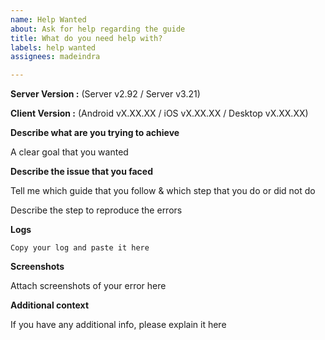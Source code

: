 ```yaml
---
name: Help Wanted
about: Ask for help regarding the guide
title: What do you need help with?
labels: help wanted
assignees: madeindra

---
```


**Server Version :** (Server v2.92 / Server v3.21)

**Client Version :** (Android vX.XX.XX / iOS vX.XX.XX / Desktop vX.XX.XX) 

**Describe what are you trying to achieve**

A clear goal that you wanted

**Describe the issue that you faced**

Tell me which guide that you follow & which step that you do or did not do

Describe the step to reproduce the errors

**Logs**

```
Copy your log and paste it here
```

**Screenshots**

Attach screenshots of your error here

**Additional context**

If you have any additional info, please explain it here
